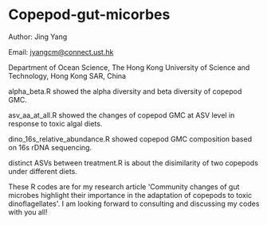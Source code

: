 # Copepod-gut-micorbes

Author: Jing Yang

Email: jyangcm@connect.ust.hk

Department of Ocean Science, The Hong Kong University of Science and Technology, Hong Kong SAR, China

alpha_beta.R showed the alpha diversity and beta diversity of copepod GMC.

asv_aa_at_all.R showed the changes of copepod GMC at ASV level in response to toxic algal diets.

dino_16s_relative_abundance.R showed copepod GMC composition based on 16s rDNA sequencing.

distinct ASVs between treatment.R is about the disimilarity of two copepods under different diets.

These R codes are for my research article 'Community changes of gut microbes highlight their importance in the adaptation of copepods to toxic dinoflagellates'. I am looking forward to consulting and discussing my codes with you all!
